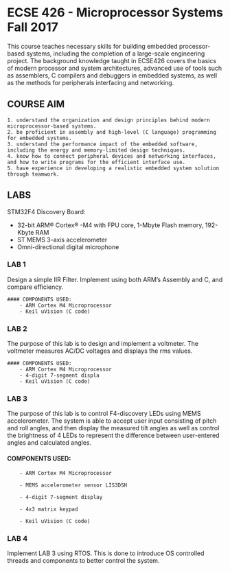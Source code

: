# ECSE 426 - Microprocessor Systems Fall 2017
This course teaches necessary skills for building embedded processor-based systems, including the completion of a large-scale engineering project. The background knowledge taught in ECSE426 covers the basics of modern processor and system architectures, advanced use of tools such as assemblers, C compilers and debuggers in embedded systems, as well as the methods for peripherals interfacing and networking.
## COURSE AIM
	1. understand the organization and design principles behind modern microprocessor-based systems.
	2. be proficient in assembly and high-level (C language) programming for embedded systems.
	3. understand the performance impact of the embedded software, including the energy and memory-limited design techniques.
	4. know how to connect peripheral devices and networking interfaces, and how to write programs for the efficient interface use.
	5. have experience in developing a realistic embedded system solution through teamwork.
## LABS
STM32F4 Discovery Board:
- 32-bit ARM® Cortex® -M4 with FPU 
core, 1-Mbyte Flash memory, 192-
Kbyte RAM
- ST MEMS 3-axis accelerometer
- Omni-directional digital microphone

### LAB 1
Design a simple IIR Filter. Implement using both ARM’s Assembly and C, and compare efficiency.
	
    #### COMPONENTS USED:
    	- ARM Cortex M4 Microprocessor
        - Keil uVision (C code)

### LAB 2
The purpose of this lab is to design and implement a voltmeter. The voltmeter measures AC/DC voltages and displays the rms values.
    
    #### COMPONENTS USED:
    	- ARM Cortex M4 Microprocessor
    	- 4-digit 7-segment displa
    	- Keil uVision (C code)

### LAB 3
The purpose of this lab is to control F4-discovery LEDs using MEMS accelerometer. The system is able to accept user input consisting of pitch and roll angles, and then display the measured tilt angles as well as control the brightness of 4 LEDs to represent the difference between user-entered angles and calculated angles.
   
   #### COMPONENTS USED:
    	- ARM Cortex M4 Microprocessor
        
        - MEMS accelerometer sensor LIS3DSH
    	
        - 4-digit 7-segment display
        
        - 4x3 matrix keypad
    	
        - Keil uVision (C code)

### LAB 4
Implement LAB 3 using RTOS. This is done to introduce OS controlled threads and components to better control the system.